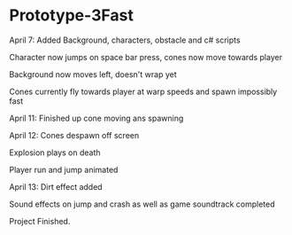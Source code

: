 # Prototype-3Fast
 
April 7: Added Background, characters, obstacle and c# scripts

Character now jumps on space bar press, cones now move towards player

Background now moves left, doesn't wrap yet
 
Cones currently fly towards player at warp speeds and spawn impossibly fast

April 11: Finished up cone moving ans spawning

April 12: Cones despawn off screen

Explosion plays on death

Player run and jump animated

April 13: Dirt effect added

Sound effects on jump and crash as well as game soundtrack completed

Project Finished.
